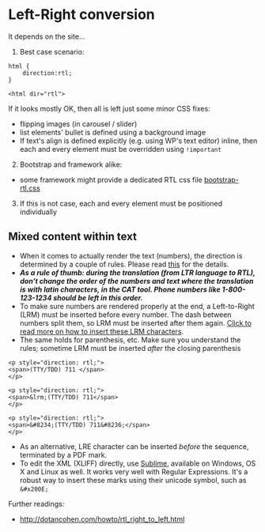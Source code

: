 # Left-Right conversion

It depends on the site...

1. Best case scenario:

```
html {
    direction:rtl;
}
```


```
<html dir="rtl"> 
```


If it looks mostly OK, then all is left just some minor CSS fixes:
- flipping images (in carousel / slider)
- list elements' bullet is defined using a background image
- If text's align is defined explicitly (e.g. using WP's text editor) inline, then each and every element must be overridden using `!important`

2. Bootstrap and framework alike:
- some framework might provide a dedicated RTL css file [bootstrap-rtl.css](https://cdnjs.cloudflare.com/ajax/libs/bootstrap-rtl/3.2.0-rc2/css/bootstrap-rtl.css)


3. If this is not case, each and every element must be positioned individually


## Mixed content within text
- When it comes to actually render the text (numbers), the direction is determined by a couple of rules. Please read [this](http://dotancohen.com/howto/rtl_right_to_left.html) for the details.
- ***As a rule of thumb: during the translation (from LTR language to RTL), don't change the order of the numbers and text where the translation is with latin characters, in the CAT tool. Phone numbers like 1-800-123-1234 should be left in this order.***
- To make sure numbers are rendered properly at the end, a Left-to-Right (LRM) must be inserted before every number. The dash between numbers split them, so LRM must be inserted after them again. [Click to read more on how to insert these LRM characters](http://dotancohen.com/howto/rtl_right_to_left.html#InsertingNonprintingCharactersIntoText).
- The same holds for parenthesis, etc. Make sure you understand the rules; sometime LRM must be inserted _after_ the closing parenthesis

```
<p style="direction: rtl;">
<span>(TTY/TDD) 711 </span>
</p>
```

```
<p style="direction: rtl;">
<span>&lrm;(TTY/TDD) 711</span>
</p>
```

```
<p style="direction: rtl;">
<span>&#8234;(TTY/TDD) 711&#8236;</span>
</p>
```



- As an alternative, LRE character can be inserted _before_ the sequence, terminated by a PDF mark.
- To edit the XML (XLIFF) directly, use [Sublime](http://www.sublimetext.com/), available on Windows, OS X and Linux as well. It works very well with Regular Expressions. It's a robust way to insert these marks using their unicode symbol, such as `&#x200E;`

Further readings: 
- http://dotancohen.com/howto/rtl_right_to_left.html
